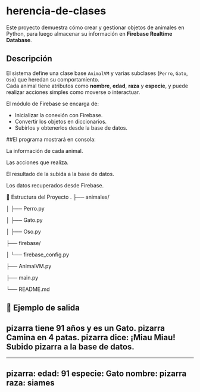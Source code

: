 # herencia-de-clases

Este proyecto demuestra cómo crear y gestionar objetos de animales en Python, para luego almacenar su información en **Firebase Realtime Database**.

##  Descripción

El sistema define una clase base `AnimalVM` y varias subclases (`Perro`, `Gato`, `Oso`) que heredan su comportamiento.  
Cada animal tiene atributos como **nombre**, **edad**, **raza** y **especie**, y puede realizar acciones simples como moverse o interactuar.

El módulo de Firebase se encarga de:
- Inicializar la conexión con Firebase.
- Convertir los objetos en diccionarios.
- Subirlos y obtenerlos desde la base de datos.

##El programa mostrará en consola:

La información de cada animal.

Las acciones que realiza.

El resultado de la subida a la base de datos.

Los datos recuperados desde Firebase.

📂 Estructura del Proyecto
.
├── animales/

│   ├── Perro.py

│   ├── Gato.py

│   ├── Oso.py

├── firebase/

│   └── firebase_config.py

├── AnimalVM.py

├── main.py

└── README.md

🧠 Ejemplo de salida
----------------------------------------
pizarra tiene 91 años y es un Gato.
pizarra Camina en 4 patas.
pizarra dice: ¡Miau Miau!
Subido pizarra  a la base de datos.
----------------------------------------
----------------------------------------
pizarra:
   edad: 91
   especie: Gato
   nombre: pizarra
   raza: siames
----------------------------------------
